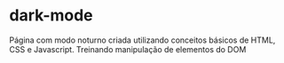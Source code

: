 # dark-mode
Página com modo noturno criada utilizando conceitos básicos de HTML, CSS e Javascript. 
Treinando manipulação de elementos do DOM
